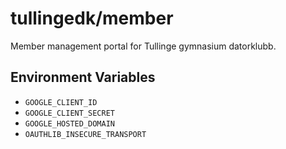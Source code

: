 # tullingedk/member

Member management portal for Tullinge gymnasium datorklubb.

## Environment Variables

- `GOOGLE_CLIENT_ID`
- `GOOGLE_CLIENT_SECRET`
- `GOOGLE_HOSTED_DOMAIN`
- `OAUTHLIB_INSECURE_TRANSPORT`
